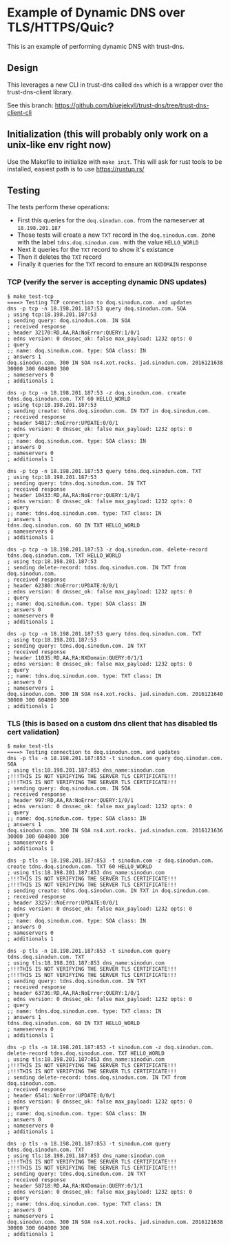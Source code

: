 # Example of Dynamic DNS over TLS/HTTPS/Quic?

This is an example of performing dynamic DNS with trust-dns.

## Design

This leverages a new CLI in trust-dns called `dns` which is a wrapper over the trust-dns-client library.

See this branch: https://github.com/bluejekyll/trust-dns/tree/trust-dns-client-cli

## Initialization (this will probably only work on a unix-like env right now)

Use the Makefile to initialize with `make init`. This will ask for rust tools to be installed, easiest path is to use https://rustup.rs/

## Testing

The tests perform these operations:
- First this queries for the `doq.sinodun.com.` from the nameserver at `18.198.201.187`
- These tests will create a new `TXT` record in the `doq.sinodun.com.` zone with the label `tdns.doq.sinodun.com.` with the value `HELLO_WORLD`
- Next it queries for the `TXT` record to show it's existance
- Then it deletes the `TXT` record
- Finally it queries for the `TXT` record to ensure an `NXDOMAIN` response

### TCP (verify the server is accepting dynamic DNS updates)

```shell
$ make test-tcp
====> Testing TCP connection to doq.sinodun.com. and updates
dns -p tcp -n 18.198.201.187:53 query doq.sinodun.com. SOA
; using tcp:18.198.201.187:53
; sending query: doq.sinodun.com. IN SOA
; received response
; header 32170:RD,AA,RA:NoError:QUERY:1/0/1
; edns version: 0 dnssec_ok: false max_payload: 1232 opts: 0
; query
;; name: doq.sinodun.com. type: SOA class: IN
; answers 1
doq.sinodun.com. 300 IN SOA ns4.xot.rocks. jad.sinodun.com. 2016121638 30000 300 604800 300
; nameservers 0
; additionals 1

dns -p tcp -n 18.198.201.187:53 -z doq.sinodun.com. create tdns.doq.sinodun.com. TXT 60 HELLO_WORLD
; using tcp:18.198.201.187:53
; sending create: tdns.doq.sinodun.com. IN TXT in doq.sinodun.com.
; received response
; header 54817::NoError:UPDATE:0/0/1
; edns version: 0 dnssec_ok: false max_payload: 1232 opts: 0
; query
;; name: doq.sinodun.com. type: SOA class: IN
; answers 0
; nameservers 0
; additionals 1

dns -p tcp -n 18.198.201.187:53 query tdns.doq.sinodun.com. TXT
; using tcp:18.198.201.187:53
; sending query: tdns.doq.sinodun.com. IN TXT
; received response
; header 10433:RD,AA,RA:NoError:QUERY:1/0/1
; edns version: 0 dnssec_ok: false max_payload: 1232 opts: 0
; query
;; name: tdns.doq.sinodun.com. type: TXT class: IN
; answers 1
tdns.doq.sinodun.com. 60 IN TXT HELLO_WORLD
; nameservers 0
; additionals 1

dns -p tcp -n 18.198.201.187:53 -z doq.sinodun.com. delete-record tdns.doq.sinodun.com. TXT HELLO_WORLD
; using tcp:18.198.201.187:53
; sending delete-record: tdns.doq.sinodun.com. IN TXT from doq.sinodun.com.
; received response
; header 62380::NoError:UPDATE:0/0/1
; edns version: 0 dnssec_ok: false max_payload: 1232 opts: 0
; query
;; name: doq.sinodun.com. type: SOA class: IN
; answers 0
; nameservers 0
; additionals 1

dns -p tcp -n 18.198.201.187:53 query tdns.doq.sinodun.com. TXT
; using tcp:18.198.201.187:53
; sending query: tdns.doq.sinodun.com. IN TXT
; received response
; header 11035:RD,AA,RA:NXDomain:QUERY:0/1/1
; edns version: 0 dnssec_ok: false max_payload: 1232 opts: 0
; query
;; name: tdns.doq.sinodun.com. type: TXT class: IN
; answers 0
; nameservers 1
doq.sinodun.com. 300 IN SOA ns4.xot.rocks. jad.sinodun.com. 2016121640 30000 300 604800 300
; additionals 1
```

### TLS (this is based on a custom dns client that has disabled tls cert validation)

```shell
$ make test-tls
====> Testing connection to doq.sinodun.com. and updates
dns -p tls -n 18.198.201.187:853 -t sinodun.com query doq.sinodun.com. SOA
; using tls:18.198.201.187:853 dns_name:sinodun.com
;!!!THIS IS NOT VERIFYING THE SERVER TLS CERTIFICATE!!!
;!!!THIS IS NOT VERIFYING THE SERVER TLS CERTIFICATE!!!
; sending query: doq.sinodun.com. IN SOA
; received response
; header 997:RD,AA,RA:NoError:QUERY:1/0/1
; edns version: 0 dnssec_ok: false max_payload: 1232 opts: 0
; query
;; name: doq.sinodun.com. type: SOA class: IN
; answers 1
doq.sinodun.com. 300 IN SOA ns4.xot.rocks. jad.sinodun.com. 2016121636 30000 300 604800 300
; nameservers 0
; additionals 1

dns -p tls -n 18.198.201.187:853 -t sinodun.com -z doq.sinodun.com. create tdns.doq.sinodun.com. TXT 60 HELLO_WORLD
; using tls:18.198.201.187:853 dns_name:sinodun.com
;!!!THIS IS NOT VERIFYING THE SERVER TLS CERTIFICATE!!!
;!!!THIS IS NOT VERIFYING THE SERVER TLS CERTIFICATE!!!
; sending create: tdns.doq.sinodun.com. IN TXT in doq.sinodun.com.
; received response
; header 33257::NoError:UPDATE:0/0/1
; edns version: 0 dnssec_ok: false max_payload: 1232 opts: 0
; query
;; name: doq.sinodun.com. type: SOA class: IN
; answers 0
; nameservers 0
; additionals 1

dns -p tls -n 18.198.201.187:853 -t sinodun.com query tdns.doq.sinodun.com. TXT
; using tls:18.198.201.187:853 dns_name:sinodun.com
;!!!THIS IS NOT VERIFYING THE SERVER TLS CERTIFICATE!!!
;!!!THIS IS NOT VERIFYING THE SERVER TLS CERTIFICATE!!!
; sending query: tdns.doq.sinodun.com. IN TXT
; received response
; header 63736:RD,AA,RA:NoError:QUERY:1/0/1
; edns version: 0 dnssec_ok: false max_payload: 1232 opts: 0
; query
;; name: tdns.doq.sinodun.com. type: TXT class: IN
; answers 1
tdns.doq.sinodun.com. 60 IN TXT HELLO_WORLD
; nameservers 0
; additionals 1

dns -p tls -n 18.198.201.187:853 -t sinodun.com -z doq.sinodun.com. delete-record tdns.doq.sinodun.com. TXT HELLO_WORLD
; using tls:18.198.201.187:853 dns_name:sinodun.com
;!!!THIS IS NOT VERIFYING THE SERVER TLS CERTIFICATE!!!
;!!!THIS IS NOT VERIFYING THE SERVER TLS CERTIFICATE!!!
; sending delete-record: tdns.doq.sinodun.com. IN TXT from doq.sinodun.com.
; received response
; header 6541::NoError:UPDATE:0/0/1
; edns version: 0 dnssec_ok: false max_payload: 1232 opts: 0
; query
;; name: doq.sinodun.com. type: SOA class: IN
; answers 0
; nameservers 0
; additionals 1

dns -p tls -n 18.198.201.187:853 -t sinodun.com query tdns.doq.sinodun.com. TXT
; using tls:18.198.201.187:853 dns_name:sinodun.com
;!!!THIS IS NOT VERIFYING THE SERVER TLS CERTIFICATE!!!
;!!!THIS IS NOT VERIFYING THE SERVER TLS CERTIFICATE!!!
; sending query: tdns.doq.sinodun.com. IN TXT
; received response
; header 58718:RD,AA,RA:NXDomain:QUERY:0/1/1
; edns version: 0 dnssec_ok: false max_payload: 1232 opts: 0
; query
;; name: tdns.doq.sinodun.com. type: TXT class: IN
; answers 0
; nameservers 1
doq.sinodun.com. 300 IN SOA ns4.xot.rocks. jad.sinodun.com. 2016121638 30000 300 604800 300
; additionals 1
```